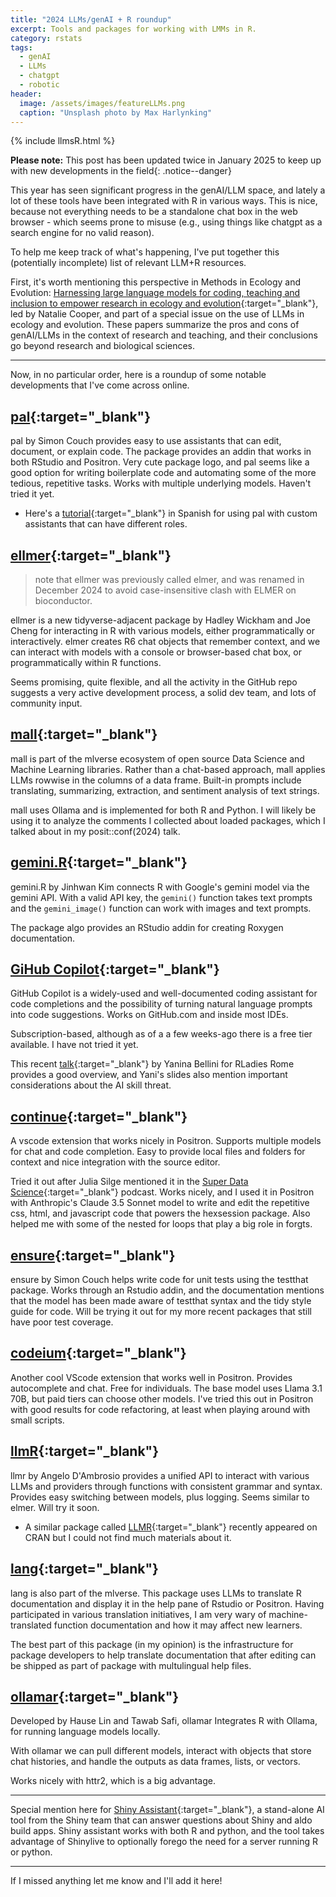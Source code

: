 ```yaml
---
title: "2024 LLMs/genAI + R roundup"
excerpt: Tools and packages for working with LMMs in R. 
category: rstats
tags:
  - genAI
  - LLMs
  - chatgpt
  - robotic
header:
  image: /assets/images/featureLLMs.png
  caption: "Unsplash photo by Max Harlynking"
---
```



{% include llmsR.html %}

**Please note:** This post has been updated twice in January 2025 to keep up with new developments in the field{: .notice--danger}


This year has seen significant progress in the genAI/LLM space, and lately a lot of these tools have been integrated with R in various ways. This is nice, because not everything needs to be a standalone chat box in the web browser - which seems prone to misuse (e.g., using things like chatgpt as a search engine for no valid reason).

To help me keep track of what's happening, I've put together this (potentially incomplete) list of relevant LLM+R resources. 


First, it's worth mentioning this perspective in Methods in Ecology and Evolution: [Harnessing large language models for coding, teaching and inclusion to empower research in ecology and evolution](https://doi.org/10.1111/2041-210X.14325){:target="_blank"}, led by Natalie Cooper, and part of a special issue on the use of LLMs in ecology and evolution. These papers summarize the pros and cons of genAI/LLMs in the context of research and teaching, and their conclusions go beyond research and biological sciences.

---

Now, in no particular order, here is a roundup of some notable developments that I've come across online. 

## [pal](https://simonpcouch.github.io/pal/){:target="_blank"}

pal by Simon Couch provides easy to use assistants that can edit, document, or explain code. The package provides an addin that works in both RStudio and Positron. Very cute package logo, and pal seems like a good option for writing boilerplate code and automating some of the more tedious, repetitive tasks. Works with multiple underlying models. Haven't tried it yet. 

* Here's a [tutorial](https://bastianolea.rbind.io/blog/pal_asistentes_llm/){:target="_blank"} in Spanish for using pal with custom assistants that can have different roles. 

## [ellmer](http://ellmer.tidyverse.org/){:target="_blank"}

> note that ellmer was previously called elmer, and was renamed in December 2024 to avoid case-insensitive clash with ELMER on bioconductor.

ellmer is a new tidyverse-adjacent package by Hadley Wickham and Joe Cheng for interacting in R with various models, either programmatically or interactively. elmer creates R6 chat objects that remember context, and we can interact with models with a console or browser-based chat box, or programmatically within R functions.

Seems promising, quite flexible, and all the activity in the GitHub repo suggests a very active development process, a solid dev team, and lots of community input.

## [mall](https://mlverse.github.io/mall/){:target="_blank"} 

mall is part of the mlverse ecosystem of open source Data Science and Machine Learning libraries. Rather than a chat-based approach, mall applies LLMs rowwise in the columns of a data frame. Built-in prompts include translating, summarizing, extraction, and sentiment analysis of text strings.

mall uses Ollama and is implemented for both R and Python. I will likely be using it to analyze the comments I collected about loaded packages, which I talked about in my posit::conf(2024) talk.

## [gemini.R](https://jhk0530.github.io/gemini.R/){:target="_blank"}

gemini.R by Jinhwan Kim connects R with Google's gemini model via the gemini API. With a valid API key, the `gemini()` function takes text prompts and the `gemini_image()` function can work with images and text prompts.

The package algo provides an RStudio addin for creating Roxygen documentation. 


## [GiHub Copilot](https://github.com/features/copilot){:target="_blank"}

GitHub Copilot is a widely-used and well-documented coding assistant for code completions and the possibility of turning natural language prompts into code suggestions. Works on GitHub.com and inside most IDEs. 

Subscription-based, although as of a a few weeks-ago there is a free tier available. I have not tried it yet.

This recent [talk](https://github.com/yabellini/copilotWithR){:target="_blank"} by Yanina Bellini for RLadies Rome provides a good overview, and 
Yani's slides also mention important considerations about the AI skill threat. 

## [continue](https://www.continue.dev/){:target="_blank"}

A vscode extension that works nicely in Positron. Supports multiple models for chat and code completion. Easy to provide local files and folders for context and nice integration with the source editor.

Tried it out after Julia Silge mentioned it in the [Super Data Science](https://www.superdatascience.com/podcast/817){:target="_blank"} podcast. Works nicely, and I used it in Positron with Anthropic's Claude 3.5 Sonnet model to write and edit the repetitive css, html, and javascript code that powers the hexsession package. Also helped me with some of the nested for loops that play a big role in forgts. 

## [ensure](https://simonpcouch.github.io/ensure/){:target="_blank"}

ensure by Simon Couch helps write code for unit tests using the testthat package. Works through an Rstudio addin, and the documentation mentions that the model has been made aware of testthat syntax and the tidy style guide for code. Will be trying it out for my more recent packages that still have poor test coverage. 

## [codeium](https://codeium.com/){:target="_blank"}

Another cool VScode extension that works well in Positron. Provides autocomplete and chat. Free for individuals. The base model uses Llama 3.1 70B, but paid tiers can choose other models. I've tried this out in Positron with good results for code refactoring, at least when playing around with small scripts.

## [llmR](https://github.com/bakaburg1/llmR){:target="_blank"}

llmr by Angelo D'Ambrosio provides a unified API to interact with various LLMs and providers through functions with consistent grammar and syntax. Provides easy switching between models, plus logging. Seems similar to elmer. Will try it soon. 

* A similar package called [LLMR](https://cran.r-project.org/package=LLMR){:target="_blank"} recently appeared on CRAN but I could not find much materials about it.

## [lang](https://mlverse.github.io/lang/){:target="_blank"}

lang is also part of the mlverse. This package uses LLMs to translate R documentation and display it in the help pane of Rstudio or Positron. Having participated in various translation initiatives, I am very wary of machine-translated function documentation and how it may affect new learners.

The best part of this package (in my opinion) is the infrastructure for package developers to help translate documentation that after editing can be shipped as part of package with multulingual help files. 

## [ollamar](https://hauselin.github.io/ollama-r/){:target="_blank"}

Developed by Hause Lin and Tawab Safi, ollamar Integrates R with Ollama, for running language models locally. 

With ollamar we can pull different models, interact with objects that store chat histories, and handle the outputs as data frames, lists, or vectors. 

Works nicely with httr2, which is a big advantage.


--- 

Special mention here for [Shiny Assistant](https://shiny.posit.co/blog/posts/shiny-assistant/){:target="_blank"}, a stand-alone AI tool from the Shiny team that can answer questions about Shiny and aldo build apps. Shiny assistant works with both R and python, and the tool takes advantage of Shinylive to optionally forego the need for a server running R or python.

---

If I missed anything let me know and I'll add it here!
